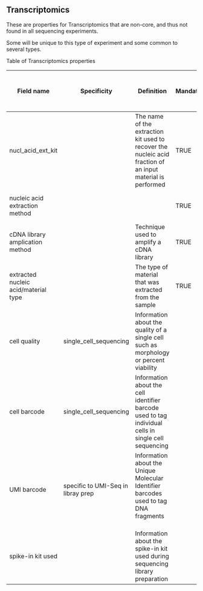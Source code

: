 ## Transcriptomics

These are properties for Transcriptomics that are non-core, and thus not found in all sequencing experiments. 

Some will be unique to this type of experiment and some common to several types.

Table of Transcriptomics properties

| Field name | Specificity | Definition | Mandatory | Example | Type | Controlled Vocab Terms | Comment | INSDC | IHEC (International Human<br>Epigenome Consortium) | https://faircookbook.elixir-europe.org/content/recipes/interoperability/transcriptomics-metadata.html#:~:text=Analysis%2Dlevel%20metadata%20includes%20any,of%20data%2C%20e.g.%20enrichment%20analysis |
| --- | --- | --- | --- | --- | --- | --- | --- | --- | --- | --- |
| nucl_acid_ext_kit |  | The name of the extraction kit used to recover the nucleic acid fraction of an input material is performed | TRUE | QIAamp DNA Blood Mini Kit | string |  | (please hack, put in as an idea) | nucl_acid_ext_kit |  |  |
| nucleic acid extraction method |  |  | TRUE |  |  |  | (please hack, put in as an idea) |  |  | nucleic acid extraction method |
| cDNA library amplication method |  | Technique used to amplify a cDNA library | TRUE |  |  |  | (please hack, put in as an idea) |  |  | cDNA library amplication method |
| extracted nucleic acid/material type |  | The type of material that was extracted from the sample | TRUE | polyA RNA |  |  | (please hack, put in as an idea) |  |  | extracted nucleic acid/material type |
| cell quality | single_cell_sequencing | Information about the quality of a single cell such as morphology or percent viability |  |  |  |  | (please hack, put in as an idea) |  |  | cell quality |
| cell barcode | single_cell_sequencing | Information about the cell identifier barcode used to tag individual cells in single cell sequencing |  |  |  |  | (please hack, put in as an idea) |  |  | cell barcode |
| UMI barcode | specific to UMI-Seq in libray prep | Information about the Unique Molecular Identifier barcodes used to tag DNA fragments<br><br> |  |  |  |  | (please hack, put in as an idea) |  |  | UMI barcode |
| spike-in kit used |  | Information about the spike-in kit used during sequencing library preparation |  |  |  |  | (please hack, put in as an idea) |  |  | spike-in kit used |

